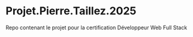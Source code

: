 # Projet.Pierre.Taillez.2025
Repo contenant le projet pour la certification Développeur Web Full Stack
